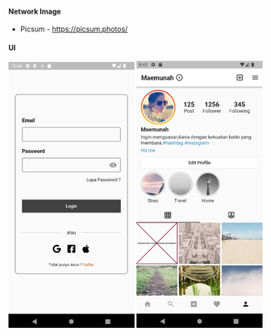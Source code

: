 
#### Network Image ####

* Picsum - https://picsum.photos/

#### UI ####

<img src=/image1.jpg width="250">

<img src=/image2.jpg width="250">
